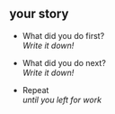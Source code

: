 ## your story
* What did you do first?  
_Write it down!_

*  What did you do next?  
_Write it down!_

* Repeat  
_until you left for work_
